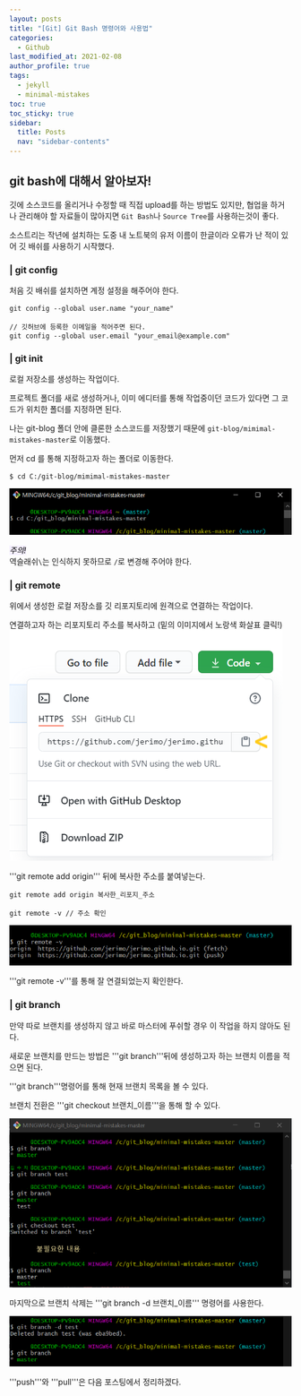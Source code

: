 ```yaml
---
layout: posts
title: "[Git] Git Bash 명령어와 사용법"
categories:
  - Github
last_modified_at: 2021-02-08
author_profile: true
tags:
  - jekyll
  - minimal-mistakes
toc: true
toc_sticky: true
sidebar:
  title: Posts
  nav: "sidebar-contents"
---
```


## git bash에 대해서 알아보자!

깃에 소스코드를 올리거나 수정할 때 직접 upload를 하는 방법도 있지만, 협업을 하거나 관리해야 할 자료들이 많아지면 ```Git Bash```나 ```Source Tree```를 사용하는것이 좋다.

소스트리는 작년에 설치하는 도중 내 노트북의 유저 이름이 한글이라 오류가 난 적이 있어 깃 배쉬를 사용하기 시작했다.

### | git config

처음 깃 배쉬를 설치하면 계정 설정을 해주어야 한다.

```
git config --global user.name "your_name"

// 깃허브에 등록한 이메일을 적어주면 된다.
git config --global user.email "your_email@example.com"
```

### | git init

로컬 저장소를 생성하는 작업이다.

프로젝트 폴더를 새로 생성하거나, 이미 에디터를 통해 작업중이던 코드가 있다면 그 코드가 위치한 폴더를 지정하면 된다.

나는 git-blog 폴더 안에 클론한 소스코드를 저장했기 때문에 ```git-blog/mimimal-mistakes-master```로 이동했다.

먼저 cd 를 통해 지정하고자 하는 폴더로 이동한다.

```
$ cd C:/git-blog/mimimal-mistakes-master
```

![cd](/assets/image/git-cd.png)

*<mark style='background-color: #f5f0ff'>주의!</mark>*<br>
역슬래쉬```\```는 인식하지 못하므로 ```/```로 변경해 주어야 한다.

### | git remote

위에서 생성한 로컬 저장소를 깃 리포지토리에 원격으로 연결하는 작업이다.

연결하고자 하는 리포지토리 주소를 복사하고 (밑의 이미지에서 노랑색 화살표 클릭!)
![remote](/assets/image/git-remote.png)

'''git remote add origin''' 뒤에 복사한 주소를 붙여넣는다.

```
git remote add origin 복사한_리포지_주소

git remote -v // 주소 확인
```

![remote](/assets/image/git-remote2.png)

'''git remote -v'''를 통해 잘 연결되었는지 확인한다.


### | git branch

만약 따로 브랜치를 생성하지 않고 바로 마스터에 푸쉬할 경우 이 작업을 하지 않아도 된다.

새로운 브랜치를 만드는 방법은 '''git branch'''뒤에 생성하고자 하는 브랜치 이름을 적으면 된다.

'''git branch'''명령어를 통해 현재 브랜치 목록을 볼 수 있다.

브랜치 전환은 '''git checkout 브랜치_이름'''을 통해 할 수 있다.

![branch](/assets/image/git-branch.png)

마지막으로 브랜치 삭제는 '''git branch -d 브랜치_이름''' 명령어를 사용한다.

![branch](/assets/image/git-branch2.png)


'''push'''와 '''pull'''은 다음 포스팅에서 정리하겠다.
